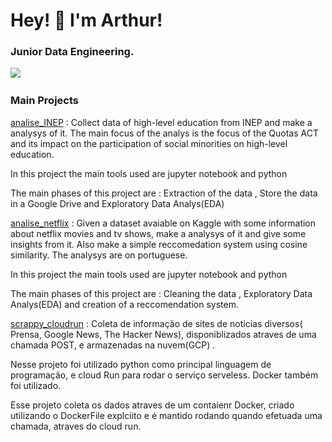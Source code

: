 

<h1> Hey! 👋 I'm Arthur!</h1>

<h3>Junior Data Engineering.</h3>

<p>
  <a href="https://www.linkedin.com/in/arthurbaiao/"><img src="https://img.shields.io/badge/linkedin-%230077B5.svg?&style=for-the-badge&logo=linkedin&logoColor=white" /></a>&nbsp;&nbsp;&nbsp;&nbsp;
</p>

<h3> Main Projects</h3>

                  
[analise_INEP](https://github.com/arthurtorres/analise_INEP)  : Collect data of high-level education from INEP and make a analysys of it. The main focus of the analys is the focus of the Quotas ACT and its impact on the participation of  social minorities on high-level education.


In this project the main tools used are jupyter notebook and python


The main phases of this project are : Extraction of the data , Store the data in a Google Drive and Exploratory Data Analys(EDA)


[analise_netflix](https://github.com/arthurtorres/analise_netflix) : Given a dataset avaiable on Kaggle with some information about netflix movies and tv shows, make a analysys of it and give some insights from it. Also make a simple reccomedation system using cosine similarity. The analysys are on portuguese.


In this project the main tools used are jupyter notebook and python

                  
The main phases of this project are : Cleaning the data , Exploratory Data Analys(EDA) and creation of a reccomendation system.

       

[scrappy_cloudrun](https://github.com/arthurtorres/scrappy_cloudrun)  : Coleta de informação de sites de noticias diversos( Prensa, Google News, The Hacker News), disponiblizados atraves de uma chamada POST, e armazenadas na nuvem(GCP) .
                 
                 
Nesse projeto foi utilizado python como principal linguagem de programação, e cloud Run para rodar o serviço serveless. Docker também foi utilizado. 


Esse projeto coleta os dados atraves de um contaienr Docker, criado utilizando o DockerFile explciito e é mantido rodando quando                           efetuada uma chamada, atraves do cloud run.



                  
